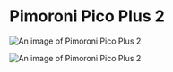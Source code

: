 # Pimoroni Pico Plus 2



![An image of Pimoroni Pico Plus 2](https://shop.pimoroni.com/cdn/shop/files/pico-plus-2-1_1500x1500_crop_center.jpg?v=1723002589)

![An image of Pimoroni Pico Plus 2](https://shop.pimoroni.com/cdn/shop/files/pico-plus-2-2_1500x1500_crop_center.jpg?v=1723002589)
